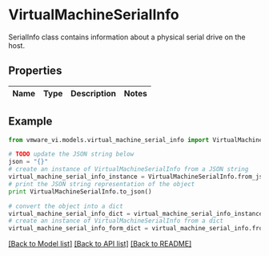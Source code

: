 # VirtualMachineSerialInfo

SerialInfo class contains information about a physical serial drive on the host. 

## Properties
Name | Type | Description | Notes
------------ | ------------- | ------------- | -------------

## Example

```python
from vmware_vi.models.virtual_machine_serial_info import VirtualMachineSerialInfo

# TODO update the JSON string below
json = "{}"
# create an instance of VirtualMachineSerialInfo from a JSON string
virtual_machine_serial_info_instance = VirtualMachineSerialInfo.from_json(json)
# print the JSON string representation of the object
print VirtualMachineSerialInfo.to_json()

# convert the object into a dict
virtual_machine_serial_info_dict = virtual_machine_serial_info_instance.to_dict()
# create an instance of VirtualMachineSerialInfo from a dict
virtual_machine_serial_info_form_dict = virtual_machine_serial_info.from_dict(virtual_machine_serial_info_dict)
```
[[Back to Model list]](../README.md#documentation-for-models) [[Back to API list]](../README.md#documentation-for-api-endpoints) [[Back to README]](../README.md)


